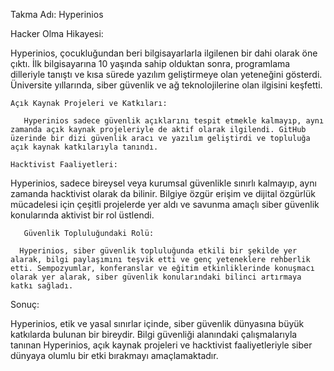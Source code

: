 Takma Adı: Hyperinios

Hacker Olma Hikayesi:

  Hyperinios, çocukluğundan beri bilgisayarlarla ilgilenen bir dahi olarak öne çıktı. İlk bilgisayarına 10 yaşında sahip olduktan sonra, programlama dilleriyle tanıştı ve kısa sürede yazılım geliştirmeye olan yeteneğini gösterdi. Üniversite yıllarında, siber güvenlik ve ağ teknolojilerine olan ilgisini keşfetti.

    Açık Kaynak Projeleri ve Katkıları:

       Hyperinios sadece güvenlik açıklarını tespit etmekle kalmayıp, aynı zamanda açık kaynak projeleriyle de aktif olarak ilgilendi. GitHub üzerinde bir dizi güvenlik aracı ve yazılım geliştirdi ve topluluğa açık kaynak katkılarıyla tanındı.

    Hacktivist Faaliyetleri:

   Hyperinios, sadece bireysel veya kurumsal güvenlikle sınırlı kalmayıp, aynı zamanda hacktivist olarak da bilinir. Bilgiye özgür erişim ve dijital özgürlük mücadelesi için çeşitli projelerde yer aldı ve savunma amaçlı siber güvenlik konularında aktivist bir rol üstlendi.

       Güvenlik Topluluğundaki Rolü:

      Hyperinios, siber güvenlik topluluğunda etkili bir şekilde yer alarak, bilgi paylaşımını teşvik etti ve genç yeteneklere rehberlik etti. Sempozyumlar, konferanslar ve eğitim etkinliklerinde konuşmacı olarak yer alarak, siber güvenlik konularındaki bilinci artırmaya katkı sağladı.

  Sonuç:

Hyperinios, etik ve yasal sınırlar içinde, siber güvenlik dünyasına büyük katkılarda bulunan bir bireydir. Bilgi güvenliği alanındaki çalışmalarıyla tanınan Hyperinios, açık kaynak projeleri ve hacktivist faaliyetleriyle siber dünyaya olumlu bir etki bırakmayı amaçlamaktadır.
